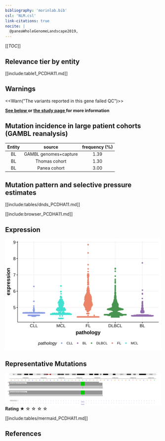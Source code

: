 ```yaml
---
bibliography: 'morinlab.bib'
csl: 'NLM.csl'
link-citations: true
nocite: |
  @paneaWholeGenomeLandscape2019, 
---
```

[[_TOC_]]




## Relevance tier by entity

[[include:table1_PCDHA11.md]]

## Warnings

<<Warn("The variants reported in this gene failed QC")>>

**[See below ](#representative-mutations) or [the study page ](papers/paneaWholeGenomeLandscape2019.md#tier-2) for more information**

## Mutation incidence in large patient cohorts (GAMBL reanalysis)

|Entity|source               |frequency (%)|
|:------:|:---------------------:|:-------------:|
|BL    |GAMBL genomes+capture|1.39         |
|BL    |Thomas cohort        |1.30         |
|BL    |Panea cohort         |3.00         |

## Mutation pattern and selective pressure estimates

[[include:tables/dnds_PCDHA11.md]]




[[include:browser_PCDHA11.md]]

## Expression
![](images/gene_expression/PCDHA11_by_pathology.svg)
<!-- ORIGIN: paneaWholeGenomeLandscape2019 -->
<!-- BL: paneaWholeGenomeLandscape2019 -->

## Representative Mutations

![](primary/Panea_PCDHA11_1.svg)
**Rating**
&starf; &star; &star; &star; &star; 

[[include:tables/mermaid_PCDHA11.md]]

## References
